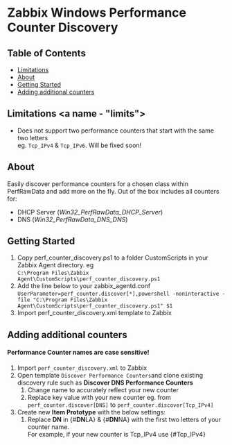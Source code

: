 # Zabbix Windows Performance Counter Discovery

## Table of Contents

- [Limitations](#limits)
- [About](#about)
- [Getting Started](#getting_started)
- [Adding additional counters](#add)



## Limitations <a name - "limits"></a>
- Does not support two performance counters that start with the same two letters  
eg. `Tcp_IPv4` & `Tcp_IPv6`. Will be fixed soon!

## About <a name = "about"></a>

Easily discover performance counters for a chosen class within PerfRawData and add more on the fly. 
Out of the box includes all counters for:
- DHCP Server (_Win32_PerfRawData_DHCP_Server_)
- DNS (_Win32_PerfRawData_DNS_DNS_)


## Getting Started <a name = "getting_started"></a>

1. Copy perf_counter_discovery.ps1 to a folder CustomScripts in your Zabbix Agent directory. eg  
`C:\Program Files\Zabbix Agent\CustomScripts\perf_counter_discovery.ps1`  
2. Add the line below to your zabbix_agentd.conf
`UserParameter=perf_counter.discover[*],powershell -noninteractive -file "C:\Program Files\Zabbix Agent\CustomScripts\perf_counter_discovery.ps1" $1`
3. Import perf_counter_discovery.xml template to Zabbix


## Adding additional counters <a name = "add"></a>
#### Performance Counter names are case sensitive!
1. Import `perf_counter_discovery.xml` to Zabbix
2. Open template `Discover Performance Counters`and clone existing discovery rule such as **Discover DNS Performance Counters**
   1. Change name to accurately reflect your new counter
   2. Replace key value with your new counter eg. from `perf_counter.discover[DNS]` to `perf_counter.discover[Tcp_IPv4]`
3. Create new **Item Prototype** with the below settings:  
   1. Replace **DN** in {#**DN**LA} & {#**DN**NA} with the first two letters of your counter name.  
For example, if your new counter is Tcp_IPv4 use {#Tcp_IPv4}
